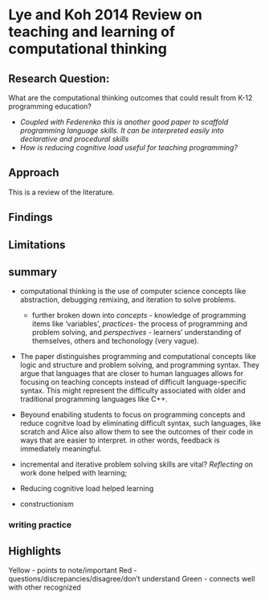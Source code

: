 # Lye and Koh 2014 Review on teaching and learning of computational thinking
## Research Question:
What are the computational thinking outcomes that could result from K-12 programming education?
- *Coupled with Federenko this is another good paper to scaffold programming language skills. It can be interpreted easily into declarative and procedural skills*
- *How is reducing cognitive load useful for teaching programming?*
## Approach
This is a review of the literature. 
## Findings
 
## Limitations

## summary
- computational thinking is the use of computer science concepts like abstraction, debugging remixing, and iteration to solve problems. 
	- further broken down into *concepts* - knowledge of programming items like ‘variables’, *practices*- the process of programming and problem solving, and *perspectives* - learners’ understanding of themselves, others and techonology (very vague).
- The paper distinguishes programming and computational concepts like logic and structure and problem solving, and programming syntax. They argue that languages that are closer to human languages allows for focusing on teaching concepts instead of difficult language-specific syntax. This might represent the difficulty associated with older and traditional programming languages like C++. 
- Beyound enabiling students to focus on programming concepts and reduce cognitve load by eliminating difficult syntax, such languages, like scratch and Alice also allow them to see the outcomes of their code in ways that are easier to interpret. in other words, feedback is immediately meaningful.

- incremental and iterative problem solving skills are vital? *Reflecting* on work done helped with learning; 
- Reducing cognitive load helped learning
- constructionism
			 

### writing practice



## Highlights
Yellow - points to note/important 
Red - questions/discrepancies/disagree/don’t understand
Green - connects well with other recognized